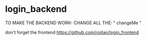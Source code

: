 # login_backend


TO MAKE THE BACKEND WORK- CHANGE ALL THE: " changeMe  "

don't forget the frontend https://github.com/roiilan/login_frontend
